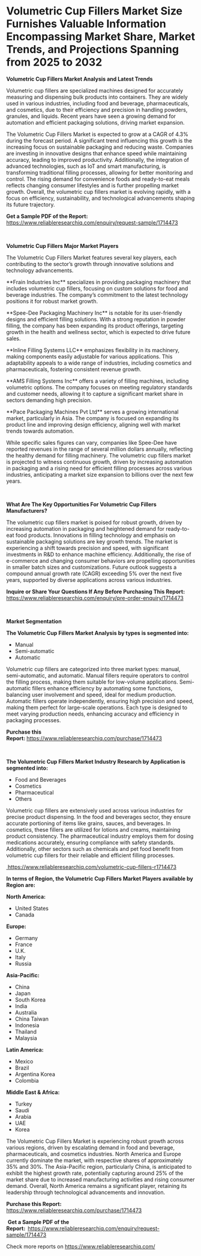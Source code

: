 <p><h1>Volumetric Cup Fillers Market Size Furnishes Valuable Information Encompassing Market Share, Market Trends, and Projections Spanning from 2025 to 2032</h1></p><p><strong>Volumetric Cup Fillers Market Analysis and Latest Trends</strong></p>
<p><p>Volumetric cup fillers are specialized machines designed for accurately measuring and dispensing bulk products into containers. They are widely used in various industries, including food and beverage, pharmaceuticals, and cosmetics, due to their efficiency and precision in handling powders, granules, and liquids. Recent years have seen a growing demand for automation and efficient packaging solutions, driving market expansion.</p><p>The Volumetric Cup Fillers Market is expected to grow at a CAGR of 4.3% during the forecast period. A significant trend influencing this growth is the increasing focus on sustainable packaging and reducing waste. Companies are investing in innovative designs that enhance speed while maintaining accuracy, leading to improved productivity. Additionally, the integration of advanced technologies, such as IoT and smart manufacturing, is transforming traditional filling processes, allowing for better monitoring and control. The rising demand for convenience foods and ready-to-eat meals reflects changing consumer lifestyles and is further propelling market growth. Overall, the volumetric cup fillers market is evolving rapidly, with a focus on efficiency, sustainability, and technological advancements shaping its future trajectory.</p></p>
<p><strong>Get a Sample PDF of the Report:&nbsp;</strong> <a href="https://www.reliableresearchiq.com/enquiry/request-sample/1714473?utm_campaign=973&utm_medium=2&utm_source=Github&utm_content=ia&utm_term=11012025&utm_id=volumetric-cup-fillers">https://www.reliableresearchiq.com/enquiry/request-sample/1714473</a></p>
<p>&nbsp;</p>
<p><strong>Volumetric Cup Fillers Major Market Players</strong></p>
<p><p>The Volumetric Cup Fillers Market features several key players, each contributing to the sector’s growth through innovative solutions and technology advancements. </p><p>**Frain Industries Inc** specializes in providing packaging machinery that includes volumetric cup fillers, focusing on custom solutions for food and beverage industries. The company’s commitment to the latest technology positions it for robust market growth.</p><p>**Spee-Dee Packaging Machinery Inc** is notable for its user-friendly designs and efficient filling solutions. With a strong reputation in powder filling, the company has been expanding its product offerings, targeting growth in the health and wellness sector, which is expected to drive future sales.</p><p>**Inline Filling Systems LLC** emphasizes flexibility in its machinery, making components easily adjustable for various applications. This adaptability appeals to a wide range of industries, including cosmetics and pharmaceuticals, fostering consistent revenue growth.</p><p>**AMS Filling Systems Inc** offers a variety of filling machines, including volumetric options. The company focuses on meeting regulatory standards and customer needs, allowing it to capture a significant market share in sectors demanding high precision.</p><p>**Pace Packaging Machines Pvt Ltd** serves a growing international market, particularly in Asia. The company is focused on expanding its product line and improving design efficiency, aligning well with market trends towards automation.</p><p>While specific sales figures can vary, companies like Spee-Dee have reported revenues in the range of several million dollars annually, reflecting the healthy demand for filling machinery. The volumetric cup fillers market is projected to witness continuous growth, driven by increasing automation in packaging and a rising need for efficient filling processes across various industries, anticipating a market size expansion to billions over the next few years.</p></p>
<p>&nbsp;</p>
<p><strong>What Are The Key Opportunities For Volumetric Cup Fillers Manufacturers?</strong></p>
<p><p>The volumetric cup fillers market is poised for robust growth, driven by increasing automation in packaging and heightened demand for ready-to-eat food products. Innovations in filling technology and emphasis on sustainable packaging solutions are key growth trends. The market is experiencing a shift towards precision and speed, with significant investments in R&D to enhance machine efficiency. Additionally, the rise of e-commerce and changing consumer behaviors are propelling opportunities in smaller batch sizes and customizations. Future outlook suggests a compound annual growth rate (CAGR) exceeding 5% over the next five years, supported by diverse applications across various industries.</p></p>
<p><strong>Inquire or Share Your Questions If Any Before Purchasing This Report:</strong> <a href="https://www.reliableresearchiq.com/enquiry/pre-order-enquiry/1714473?utm_campaign=973&utm_medium=2&utm_source=Github&utm_content=ia&utm_term=11012025&utm_id=volumetric-cup-fillers">https://www.reliableresearchiq.com/enquiry/pre-order-enquiry/1714473</a></p>
<p>&nbsp;</p>
<p><strong>Market Segmentation</strong></p>
<p><strong>The Volumetric Cup Fillers Market Analysis by types is segmented into:</strong></p>
<p><ul><li>Manual</li><li>Semi-automatic</li><li>Automatic</li></ul></p>
<p><p>Volumetric cup fillers are categorized into three market types: manual, semi-automatic, and automatic. Manual fillers require operators to control the filling process, making them suitable for low-volume applications. Semi-automatic fillers enhance efficiency by automating some functions, balancing user involvement and speed, ideal for medium production. Automatic fillers operate independently, ensuring high precision and speed, making them perfect for large-scale operations. Each type is designed to meet varying production needs, enhancing accuracy and efficiency in packaging processes.</p></p>
<p><strong>Purchase this Report:&nbsp;</strong><a href="https://www.reliableresearchiq.com/purchase/1714473?utm_campaign=973&utm_medium=2&utm_source=Github&utm_content=ia&utm_term=11012025&utm_id=volumetric-cup-fillers">https://www.reliableresearchiq.com/purchase/1714473</a></p>
<p>&nbsp;</p>
<p><strong>The Volumetric Cup Fillers Market Industry Research by Application is segmented into:</strong></p>
<p><ul><li>Food and Beverages</li><li>Cosmetics</li><li>Pharmaceutical</li><li>Others</li></ul></p>
<p><p>Volumetric cup fillers are extensively used across various industries for precise product dispensing. In the food and beverages sector, they ensure accurate portioning of items like grains, sauces, and beverages. In cosmetics, these fillers are utilized for lotions and creams, maintaining product consistency. The pharmaceutical industry employs them for dosing medications accurately, ensuring compliance with safety standards. Additionally, other sectors such as chemicals and pet food benefit from volumetric cup fillers for their reliable and efficient filling processes.</p></p>
<p><a href="https://www.reliableresearchiq.com/volumetric-cup-fillers-r1714473?utm_campaign=973&utm_medium=2&utm_source=Github&utm_content=ia&utm_term=11012025&utm_id=volumetric-cup-fillers">&nbsp;https://www.reliableresearchiq.com/volumetric-cup-fillers-r1714473</a></p>
<p><strong>In terms of Region, the Volumetric Cup Fillers Market Players available by Region are:</strong></p>
<p>
    <p> <strong> North America: </strong>
        <ul>
            <li>United States</li>
            <li>Canada</li>
        </ul>
        </p> 
    <p> <strong> Europe: </strong>
        <ul>
            <li>Germany</li>
            <li>France</li>
            <li>U.K.</li>
            <li>Italy</li>
            <li>Russia</li>
        </ul>
        </p> 
    <p> <strong> Asia-Pacific: </strong>
        <ul>
            <li>China</li>
            <li>Japan</li>
            <li>South Korea</li>
            <li>India</li>
            <li>Australia</li>
            <li>China Taiwan</li>
            <li>Indonesia</li>
            <li>Thailand</li>
            <li>Malaysia</li>
        </ul>
        </p> 
    <p> <strong> Latin America: </strong>
        <ul>
            <li>Mexico</li>
            <li>Brazil</li>
            <li>Argentina Korea</li>
            <li>Colombia</li>
        </ul>
        </p> 
    <p> <strong> Middle East & Africa: </strong>
        <ul>
            <li>Turkey</li>
            <li>Saudi</li>
            <li>Arabia</li>
            <li>UAE</li>
            <li>Korea</li>
        </ul>
    </p>
    </p>
<p><p>The Volumetric Cup Fillers Market is experiencing robust growth across various regions, driven by escalating demand in food and beverage, pharmaceuticals, and cosmetics industries. North America and Europe currently dominate the market, with respective shares of approximately 35% and 30%. The Asia-Pacific region, particularly China, is anticipated to exhibit the highest growth rate, potentially capturing around 25% of the market share due to increased manufacturing activities and rising consumer demand. Overall, North America remains a significant player, retaining its leadership through technological advancements and innovation.</p></p>
<p><strong>Purchase this Report: </strong><a href="https://www.reliableresearchiq.com/purchase/1714473?utm_campaign=973&utm_medium=2&utm_source=Github&utm_content=ia&utm_term=11012025&utm_id=volumetric-cup-fillers">https://www.reliableresearchiq.com/purchase/1714473</a></p>
<p>&nbsp;<strong>Get a Sample PDF of the Report:&nbsp;&nbsp;</strong><a href="https://www.reliableresearchiq.com/enquiry/request-sample/1714473?utm_campaign=973&utm_medium=2&utm_source=Github&utm_content=ia&utm_term=11012025&utm_id=volumetric-cup-fillers">https://www.reliableresearchiq.com/enquiry/request-sample/1714473</a></p>
<p><strong></strong></p>
<p>Check more reports on <a href="https://www.reliableresearchiq.com/?utm_campaign=973&utm_medium=2&utm_source=Github&utm_content=ia&utm_term=11012025&utm_id=volumetric-cup-fillers">https://www.reliableresearchiq.com/</a></p>